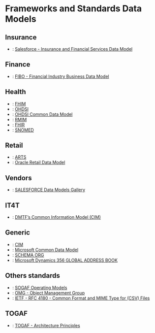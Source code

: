 # Frameworks and Standards Data Models

## Insurance

+ : [Salesforce - Insurance and Financial Services Data Model](https://help.salesforce.com/s/articleView?id=ind.v_data_models_vlocity_insurance_and_financial_services_data_model_667142.htm&type=5)


## Finance

+ : [FIBO - Financial Industry Business Data Model](https://fib-dm.com/)


## Health

+ : [FHIM](https://fhims.org/)
+ : [OHDSI](https://www.ohdsi.org/data-standardization/the-common-data-model/)
+ : [OHDSI Common Data Model](https://ohdsi.github.io/CommonDataModel/)
+ : [RMIM](https://wiki.hl7.org/RMIM_Diagram_Representation)
+ : [FHIR]( https://www.hl7.org/fhir/)
+ : [SNOMED]( https://www.snomed.org/snomed-ct/Use-SNOMED-CT)

 
## Retail

+ : [ARTS](https://www.omg.org/retail-depository/arts-odm-73/)
+ : [Oracle Retail Data Model](https://docs.oracle.com/cd/E14439_01/bi.1022/e10084/logical.htm)
 

## Vendors

+ : [SALESFORCE Data Models Gallery](https://architect.salesforce.com/diagrams#data-model-gallery)
 
## IT4T

+ : [DMTF’s Common Information Model (CIM)](https://www.dmtf.org/standards/cim)


## Generic

+ : [CIM](https://github.com/cloudinformationmodel/cloudinformationmodel)
+ : [Microsoft Common Data Model](https://microsoft.github.io/CDM/)
+ : [SCHEMA ORG](https://github.com/schemaorg/schemaorg)
+ : [Microsoft Dynamics 356 GLOBAL ADDRESS BOOK](https://learn.microsoft.com/en-us/dynamics365/fin-ops-core/dev-itpro/organization-administration/overview-global-address-book)

 
## Others standards

+ : [SOGAF Operating Models](https://architect.salesforce.com/govern/operating-models/sogaf-operating-models)
+ : [OMG - Object Management Group](https://www.omg.org/mda/specs.htm)
+ : [IETF - RFC 4180 - Common Format and MIME Type for (CSV) Files](https://datatracker.ietf.org/doc/html/rfc4180)


## TOGAF

+ : [TOGAF - Architecture Principles](https://pubs.opengroup.org/architecture/togaf8-doc/arch/chap29.html)
